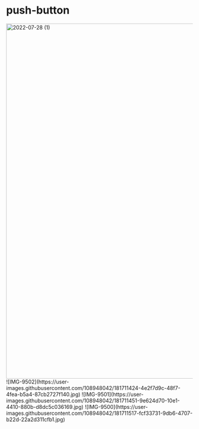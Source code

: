 # push-button
<img width="960" alt="2022-07-28 (1)" src="https://user-images.githubusercontent.com/108948042/181711348-643722b7-8c69-4fa1-aad8-3288c208be4a.png">
![IMG-9502](https://user-images.githubusercontent.com/108948042/181711424-4e2f7d9c-48f7-4fea-b5a4-87cb2727f140.jpg)
![IMG-9501](https://user-images.githubusercontent.com/108948042/181711451-9e624d70-10e1-4410-880b-d8dc5c036169.jpg)
![IMG-9500](https://user-images.githubusercontent.com/108948042/181711517-fcf33731-9db6-4707-b22d-22a2d311cfb1.jpg)
